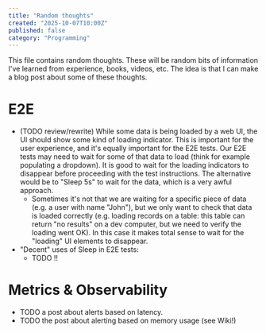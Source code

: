```yaml
---
title: "Random thoughts"
created: "2025-10-07T10:00Z"
published: false
category: "Programming"
---
```


This file contains random thoughts. These will be random bits of information
I've learned from experience, books, videos, etc. The idea is that I can
make a blog post about some of these thoughts.

# E2E

- (TODO review/rewrite) While some data is being loaded by a web UI, the UI should show some kind of
loading indicator. This is important for the user experience, and it's equally
important for the E2E tests. Our E2E tests may need to wait for some of that data
to load (think for example populating a dropdown). It is good to wait for the
loading indicators to disappear before proceeding with the test instructions.
The alternative would be to "Sleep 5s" to wait for the data, which is a very
awful approach.
    - Sometimes it's not that we are waiting for a specific piece of data (e.g.
    a user with name "John"), but we only want to check that data is loaded
    correctly (e.g. loading records on a table: this table can return "no results"
    on a dev computer, but we need to verify the loading went OK). In this case
    it makes total sense to wait for the "loading" UI elements to disappear.
- "Decent" uses of Sleep in E2E tests:
    - TODO !!

# Metrics & Observability

- TODO a post about alerts based on latency.
- TODO the post about alerting based on memory usage (see Wiki!)
